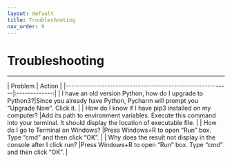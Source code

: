 ```yaml
---
layout: default
title: Troubleshooting
nav_order: 9
---
```


# Troubleshooting
<hr>
| Problem                                                   |      Action   |
|-----------------------------------------------------------|:-------------:|
| I have an old version Python, how do I upgrade to Python3?|Since you already have Python, Pycharm will prompt you "Upgrade Now". Click it. |
| How do I know if I have pip3 installed on my computer?    |Add its path to environment variables. Execute this command into your terminal. It should display the location of executable file. |
| How do I go to Terminal on Windows?                       |Press Windows+R to open “Run” box. Type “cmd” and then click “OK”.      |
| Why does the result not display in the console after I click run?  |Press Windows+R to open “Run” box. Type “cmd” and then click “OK”.   |


